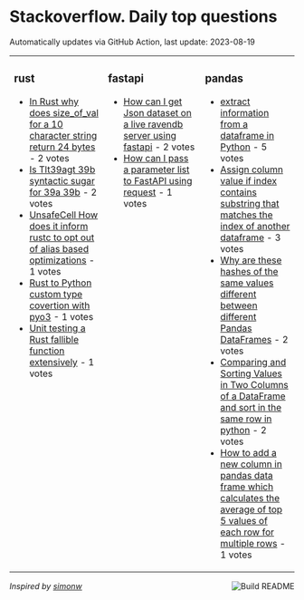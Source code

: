 # Stackoverflow. Daily top questions 

Automatically updates via GitHub Action, last update: <!-- date starts -->2023-08-19<!-- date ends -->


<table><tr><td valign="top" width="33%">

### rust
<!-- rust starts -->
* [In Rust why does size_of_val for a 10 character string return 24 bytes](https://stackoverflow.com/questions/76929841/in-rust-why-does-size-of-val-for-a-10-character-string-return-24-bytes) - 2 votes
* [Is Tlt39agt 39b syntactic sugar for 39a 39b](https://stackoverflow.com/questions/76935551/is-ta-b-syntactic-sugar-for-a-b) - 2 votes
* [UnsafeCell How does it inform rustc to opt out of alias based optimizations](https://stackoverflow.com/questions/76928931/unsafecell-how-does-it-inform-rustc-to-opt-out-of-alias-based-optimizations) - 1 votes
* [Rust to Python custom type covertion with pyo3](https://stackoverflow.com/questions/76927930/rust-to-python-custom-type-covertion-with-pyo3) - 1 votes
* [Unit testing a Rust fallible function extensively](https://stackoverflow.com/questions/76927897/unit-testing-a-rust-fallible-function-extensively) - 1 votes
<!-- rust ends -->
</td><td valign="top" width="34%">


### fastapi
<!-- fastapi starts -->
* [How can I get Json dataset on a live ravendb server using fastapi](https://stackoverflow.com/questions/76926250/how-can-i-get-json-dataset-on-a-live-ravendb-server-using-fast-api) - 2 votes
* [How can I pass a parameter list to FastAPI using request](https://stackoverflow.com/questions/76927626/how-can-i-pass-a-parameter-list-to-fastapi-using-request) - 1 votes
<!-- fastapi ends -->
</td><td valign="top" width="34%">


### pandas
<!-- pandas starts -->
* [extract information from a dataframe in Python](https://stackoverflow.com/questions/76933624/extract-information-from-a-dataframe-in-python) - 5 votes
* [Assign column value if index contains substring that matches the index of another dataframe](https://stackoverflow.com/questions/76933329/assign-column-value-if-index-contains-substring-that-matches-the-index-of-anothe) - 3 votes
* [Why are these hashes of the same values different between different Pandas DataFrames](https://stackoverflow.com/questions/76936567/why-are-these-hashes-of-the-same-values-different-between-different-pandas-dataf) - 2 votes
* [Comparing and Sorting Values in Two Columns of a DataFrame and sort in the same row in python](https://stackoverflow.com/questions/76935826/comparing-and-sorting-values-in-two-columns-of-a-dataframe-and-sort-in-the-same) - 2 votes
* [How to add a new column in pandas data frame which calculates the average of top 5 values of each row for multiple rows](https://stackoverflow.com/questions/76933602/how-to-add-a-new-column-in-pandas-data-frame-which-calculates-the-average-of-top) - 1 votes
<!-- pandas ends -->
</td></tr></table>

<a href="https://github.com/hp0404/hp0404/actions"><img src="https://github.com/hp0404/hp0404/workflows/Build%20README/badge.svg" align="right" alt="Build README"></a> <p>*Inspired by  [simonw](https://github.com/simonw/simonw)*</p>
